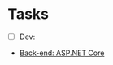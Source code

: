 # Tasks
- [ ] Dev:
- [Back-end: ASP.NET Core](https://github.com/alikzalikz/Tasks/issues/1#issue-1566721187)
